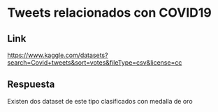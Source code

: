 # Tweets relacionados con COVID19
## Link

https://www.kaggle.com/datasets?search=Covid+tweets&sort=votes&fileType=csv&license=cc

## Respuesta

Existen dos dataset de este tipo clasificados con medalla de oro

